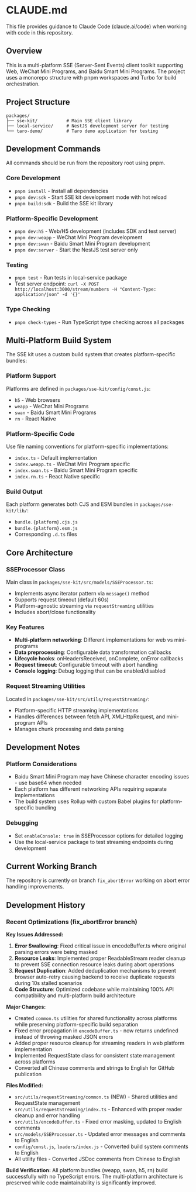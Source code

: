 # CLAUDE.md

This file provides guidance to Claude Code (claude.ai/code) when working with code in this repository.

## Overview

This is a multi-platform SSE (Server-Sent Events) client toolkit supporting Web, WeChat Mini Programs, and Baidu Smart Mini Programs. The project uses a monorepo structure with pnpm workspaces and Turbo for build orchestration.

## Project Structure

```
packages/
├── sse-kit/           # Main SSE client library
├── local-service/     # NestJS development server for testing
└── taro-demo/         # Taro demo application for testing
```

## Development Commands

All commands should be run from the repository root using pnpm.

### Core Development
- `pnpm install` - Install all dependencies
- `pnpm dev:sdk` - Start SSE kit development mode with hot reload
- `pnpm build:sdk` - Build the SSE kit library

### Platform-Specific Development
- `pnpm dev:h5` - Web/H5 development (includes SDK and test server)
- `pnpm dev:weapp` - WeChat Mini Program development
- `pnpm dev:swan` - Baidu Smart Mini Program development
- `pnpm dev:server` - Start the NestJS test server only

### Testing
- `pnpm test` - Run tests in local-service package
- Test server endpoint: `curl -X POST http://localhost:3000/stream/numbers -H "Content-Type: application/json" -d '{}'`

### Type Checking
- `pnpm check-types` - Run TypeScript type checking across all packages

## Multi-Platform Build System

The SSE kit uses a custom build system that creates platform-specific bundles:

### Platform Support
Platforms are defined in `packages/sse-kit/config/const.js`:
- `h5` - Web browsers
- `weapp` - WeChat Mini Programs  
- `swan` - Baidu Smart Mini Programs
- `rn` - React Native

### Platform-Specific Code
Use file naming conventions for platform-specific implementations:
- `index.ts` - Default implementation
- `index.weapp.ts` - WeChat Mini Program specific
- `index.swan.ts` - Baidu Smart Mini Program specific
- `index.rn.ts` - React Native specific

### Build Output
Each platform generates both CJS and ESM bundles in `packages/sse-kit/lib/`:
- `bundle.{platform}.cjs.js`
- `bundle.{platform}.esm.js`
- Corresponding `.d.ts` files

## Core Architecture

### SSEProcessor Class
Main class in `packages/sse-kit/src/models/SSEProcessor.ts`:
- Implements async iterator pattern via `message()` method
- Supports request timeout (default 60s)
- Platform-agnostic streaming via `requestStreaming` utilities
- Includes abort/close functionality

### Key Features
- **Multi-platform networking**: Different implementations for web vs mini-programs
- **Data preprocessing**: Configurable data transformation callbacks
- **Lifecycle hooks**: onHeadersReceived, onComplete, onError callbacks
- **Request timeout**: Configurable timeout with abort handling
- **Console logging**: Debug logging that can be enabled/disabled

### Request Streaming Utilities
Located in `packages/sse-kit/src/utils/requestStreaming/`:
- Platform-specific HTTP streaming implementations
- Handles differences between fetch API, XMLHttpRequest, and mini-program APIs
- Manages chunk processing and data parsing

## Development Notes

### Platform Considerations
- Baidu Smart Mini Program may have Chinese character encoding issues - use base64 when needed
- Each platform has different networking APIs requiring separate implementations
- The build system uses Rollup with custom Babel plugins for platform-specific bundling

### Debugging
- Set `enableConsole: true` in SSEProcessor options for detailed logging
- Use the local-service package to test streaming endpoints during development

## Current Working Branch
The repository is currently on branch `fix_abortError` working on abort error handling improvements.

## Development History

### Recent Optimizations (fix_abortError branch)
**Key Issues Addressed:**
1. **Error Swallowing**: Fixed critical issue in encodeBuffer.ts where original parsing errors were being masked
2. **Resource Leaks**: Implemented proper ReadableStream reader cleanup to prevent SSE connection resource leaks during abort operations
3. **Request Duplication**: Added deduplication mechanisms to prevent browser auto-retry causing backend to receive duplicate requests during 10s stalled scenarios
4. **Code Structure**: Optimized codebase while maintaining 100% API compatibility and multi-platform build architecture

**Major Changes:**
- Created `common.ts` utilities for shared functionality across platforms while preserving platform-specific build separation
- Fixed error propagation in `encodeBuffer.ts` - now returns undefined instead of throwing masked JSON errors
- Added proper resource cleanup for streaming readers in web platform implementation
- Implemented RequestState class for consistent state management across platforms
- Converted all Chinese comments and strings to English for GitHub publication

**Files Modified:**
- `src/utils/requestStreaming/common.ts` (NEW) - Shared utilities and RequestState management
- `src/utils/requestStreaming/index.ts` - Enhanced with proper reader cleanup and error handling
- `src/utils/encodeBuffer.ts` - Fixed error masking, updated to English comments
- `src/models/SSEProcessor.ts` - Updated error messages and comments to English
- `config/const.js`, `loaders/index.js` - Converted build system comments to English
- All utility files - Converted JSDoc comments from Chinese to English

**Build Verification:**
All platform bundles (weapp, swan, h5, rn) build successfully with no TypeScript errors. The multi-platform architecture is preserved while code maintainability is significantly improved.